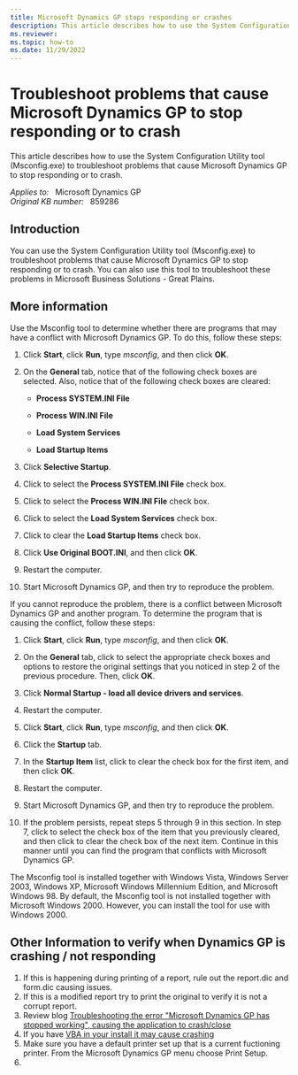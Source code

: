 ```yaml
---
title: Microsoft Dynamics GP stops responding or crashes
description: This article describes how to use the System Configuration Utility tool (Msconfig.exe) to troubleshoot problems that cause Microsoft Dynamics GP to stop responding or to crash.
ms.reviewer: 
ms.topic: how-to
ms.date: 11/29/2022
---
```

# Troubleshoot problems that cause Microsoft Dynamics GP to stop responding or to crash

This article describes how to use the System Configuration Utility tool (Msconfig.exe) to troubleshoot problems that cause Microsoft Dynamics GP to stop responding or to crash.

_Applies to:_ &nbsp; Microsoft Dynamics GP  
_Original KB number:_ &nbsp; 859286

## Introduction

You can use the System Configuration Utility tool (Msconfig.exe) to troubleshoot problems that cause Microsoft Dynamics GP to stop responding or to crash. You can also use this tool to troubleshoot these problems in Microsoft Business Solutions - Great Plains.

## More information

Use the Msconfig tool to determine whether there are programs that may have a conflict with Microsoft Dynamics GP. To do this, follow these steps:

1. Click **Start**, click **Run**, type *msconfig*, and then click **OK**.

2. On the **General** tab, notice that of the following check boxes are selected. Also, notice that of the following check boxes are cleared:

   - **Process SYSTEM.INI File**  

   - **Process WIN.INI File**  

   - **Load System Services**  

   - **Load Startup Items**

3. Click **Selective Startup**.

4. Click to select the **Process SYSTEM.INI File** check box.

5. Click to select the **Process WIN.INI File** check box.

6. Click to select the **Load System Services** check box.

7. Click to clear the **Load Startup Items** check box.

8. Click **Use Original BOOT.INI**, and then click **OK**.

9. Restart the computer.

10. Start Microsoft Dynamics GP, and then try to reproduce the problem.

If you cannot reproduce the problem, there is a conflict between Microsoft Dynamics GP and another program. To determine the program that is causing the conflict, follow these steps:

1. Click **Start**, click **Run**, type *msconfig*, and then click **OK**.

2. On the **General** tab, click to select the appropriate check boxes and options to restore the original settings that you noticed in step 2 of the previous procedure. Then, click **OK**.

3. Click **Normal Startup - load all device drivers and services**.

4. Restart the computer.

5. Click **Start**, click **Run**, type *msconfig*, and then click **OK**.

6. Click the **Startup** tab.

7. In the **Startup Item** list, click to clear the check box for the first item, and then click **OK**.

8. Restart the computer.

9. Start Microsoft Dynamics GP, and then try to reproduce the problem.

10. If the problem persists, repeat steps 5 through 9 in this section. In step 7, click to select the check box of the item that you previously cleared, and then click to clear the check box of the next item. Continue in this manner until you can find the program that conflicts with Microsoft Dynamics GP.

The Msconfig tool is installed together with Windows Vista, Windows Server 2003, Windows XP, Microsoft Windows Millennium Edition, and Microsoft Windows 98. By default, the Msconfig tool is not installed together with Microsoft Windows 2000. However, you can install the tool for use with Windows 2000.

## Other Information to verify when Dynamics GP is crashing / not responding

1. If this is happening during printing of a report, rule out the report.dic and form.dic causing issues.
2. If this is a modified report try to print the original to verify it is not a corrupt report.
3. Review blog [Troubleshooting the error "Microsoft Dynamics GP has stopped working", causing the application to crash/close](https://community.dynamics.com/gp/b/dynamicsgp/posts/troubleshooting-the-error-microsoft-dynamics-gp-has-stopped-working-causing-the-application-to-crash-close)
4. If you have [VBA in your install it may cause crashing](https://community.dynamics.com/gp/b/dynamicsgp/posts/vba-causing-issues-in-dynamics-gp-here-s-a-possible-solution)
5. Make sure you have a default printer set up that is a current fuctioning printer.  From the Microsoft Dynamics GP menu choose Print Setup. 
6. 
